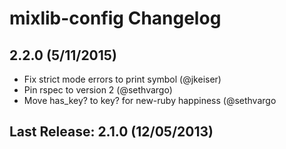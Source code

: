 # mixlib-config Changelog

## 2.2.0 (5/11/2015)

- Fix strict mode errors to print symbol (@jkeiser)
- Pin rspec to version 2 (@sethvargo)
- Move has_key? to key? for new-ruby happiness (@sethvargo

## Last Release: 2.1.0 (12/05/2013)
